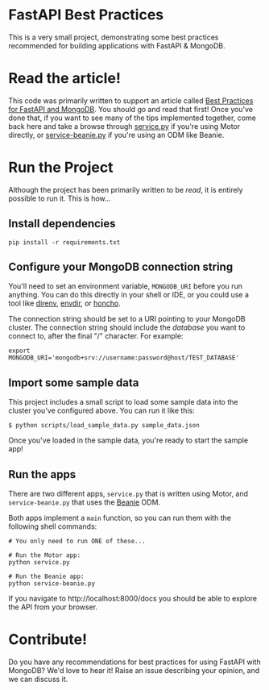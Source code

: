 # FastAPI Best Practices

This is a very small project, demonstrating some best practices recommended for
building applications with FastAPI & MongoDB.

# Read the article!

This code was primarily written to support an article called
[Best Practices for FastAPI and MongoDB].
You should go and read that first!
Once you've done that, if you want to see many of the tips implemented together,
come back here and take a browse through [service.py](./service.py) if you're using Motor directly,
or [service-beanie.py](./service-beanie.py) if you're using an ODM like Beanie.

# Run the Project

Although the project has been primarily written to be _read_,
it is entirely possible to run it. This is how...

## Install dependencies

```shell
pip install -r requirements.txt
```

## Configure your MongoDB connection string

You'll need to set an environment variable, `MONGODB_URI` before you run anything.
You can do this directly in your shell or IDE, or you could use a tool like
[direnv], [envdir], or [honcho].

The connection string should be set to a URI pointing to your MongoDB cluster.
The connection string should include the *database* you want to connect to,
after the final "/" character.
For example:

```shell
export MONGODB_URI='mongodb+srv://username:password@host/TEST_DATABASE'
```

## Import some sample data

This project includes a small script to load some sample data into the cluster
you've configured above. You can run it like this:

```shell
$ python scripts/load_sample_data.py sample_data.json
```

Once you've loaded in the sample data, you're ready to start the sample app!

## Run the apps

There are two different apps, `service.py` that is written using Motor,
and `service-beanie.py` that uses the [Beanie] ODM.

Both apps implement a `main` function, so you can run them with the following shell commands:

```shell
# You only need to run ONE of these...

# Run the Motor app:
python service.py

# Run the Beanie app:
python service-beanie.py
```

If you navigate to http://localhost:8000/docs you should be able to explore the API from your browser.

# Contribute!

Do you have any recommendations for best practices for using FastAPI with MongoDB?
We'd love to hear it!
Raise an issue describing your opinion, and we can discuss it.

[direnv]: https://direnv.net/
[envdir]: https://envdir.readthedocs.io/en/latest/usage.html
[honcho]: https://honcho.readthedocs.io/en/latest/
[Beanie]: https://beanie-odm.dev/
[Best Practices for FastAPI and MongoDB]: https://example.net/